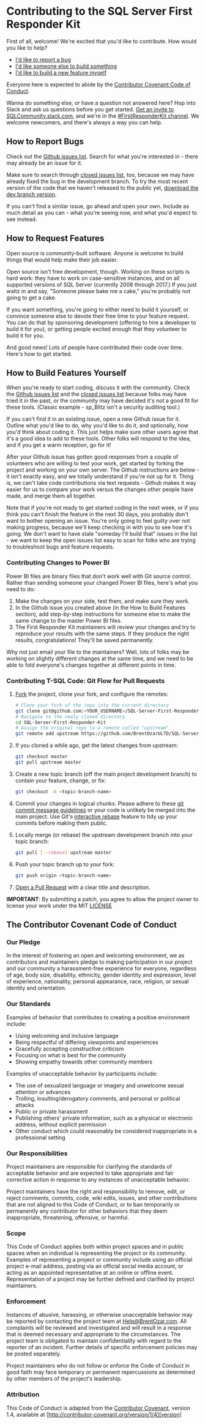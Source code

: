 # Contributing to the SQL Server First Responder Kit

First of all, welcome! We're excited that you'd like to contribute. How would you like to help?
   
* [I'd like to report a bug](#how-to-report-bugs)    
* [I'd like someone else to build something](#how-to-request-features)   
* [I'd like to build a new feature myself](#how-to-build-features-yourself)

Everyone here is expected to abide by the [Contributor Covenant Code of Conduct](#the-contributor-covenant-code-of-conduct).
 
Wanna do something else, or have a question not answered here? Hop into Slack and ask us questions before you get started. [Get an invite to SQLCommunity.slack.com](https://sqlps.io/slack/), and we're in the [#FirstResponderKit channel](https://sqlcommunity.slack.com/messages/firstresponderkit/). We welcome newcomers, and there's always a way you can help. 

## How to Report Bugs

Check out the [Github issues list]. Search for what you're interested in - there may already be an issue for it. 

Make sure to search through [closed issues list], too, because we may have already fixed the bug in the development branch. To try the most recent version of the code that we haven't released to the public yet, [download the dev branch version].

If you can't find a similar issue, go ahead and open your own. Include as much detail as you can - what you're seeing now, and what you'd expect to see instead.

## How to Request Features

Open source is community-built software. Anyone is welcome to build things that would help make their job easier.

Open source isn't free development, though. Working on these scripts is hard work: they have to work on case-sensitive instances, and on all supported versions of SQL Server (currently 2008 through 2017.) If you just waltz in and say, "Someone please bake me a cake," you're probably not going to get a cake.

If you want something, you're going to either need to build it yourself, or convince someone else to devote their free time to your feature request. You can do that by sponsoring development (offering to hire a developer to build it for you), or getting people excited enough that they volunteer to build it for you.

And good news! Lots of people have contributed their code over time. Here's how to get started.

## How to Build Features Yourself

When you're ready to start coding, discuss it with the community. Check the [Github issues list] and the [closed issues list] because folks may have tried it in the past, or the community may have decided it's not a good fit for these tools. (Classic example - sp_Blitz isn't a security auditing tool.)

If you can't find it in an existing issue, open a new Github issue for it. Outline what you'd like to do, why you'd like to do it, and optionally, how you'd think about coding it. This just helps make sure other users agree that it's a good idea to add to these tools. Other folks will respond to the idea, and if you get a warm reception, go for it!

After your Github issue has gotten good responses from a couple of volunteers who are willing to test your work, get started by forking the project and working on your own server. The Github instructions are below - it isn't exactly easy, and we totally understand if you're not up for it. Thing is, we can't take code contributions via text requests - Github makes it way easier for us to compare your work versus the changes other people have made, and merge them all together.

Note that if you're not ready to get started coding in the next week, or if you think you can't finish the feature in the next 30 days, you probably don't want to bother opening an issue. You're only going to feel guilty over not making progress, because we'll keep checking in with you to see how it's going. We don't want to have stale "someday I'll build that" issues in the list - we want to keep the open issues list easy to scan for folks who are trying to troubleshoot bugs and feature requests.

### Contributing Changes to Power BI

Power BI files are binary files that don't work well with Git source control. Rather than sending someone your changed Power BI files, here's what you need to do:

1. Make the changes on your side, test them, and make sure they work.
2. In the Github issue you created above (in the How to Build Features section), add step-by-step instructions for someone else to make the same change to the master Power BI files.
3. The First Responder Kit maintainers will review your changes and try to reproduce your results with the same steps. If they produce the right results, congratulations! They'll be saved permanently.

Why not just email your file to the maintainers? Well, lots of folks may be working on slightly different changes at the same time, and we need to be able to fold everyone's changes together at different points in time.

### Contributing T-SQL Code: Git Flow for Pull Requests
<a name="git-flow"></a>

1. [Fork] the project, clone your fork, and configure the remotes:

   ```bash
   # Clone your fork of the repo into the current directory
   git clone git@github.com:<YOUR_USERNAME>/SQL-Server-First-Responder-Kit.git
   # Navigate to the newly cloned directory
   cd SQL-Server-First-Responder-Kit
   # Assign the original repo to a remote called "upstream"
   git remote add upstream https://github.com/BrentOzarULTD/SQL-Server-First-Responder-Kit/
   ```

2. If you cloned a while ago, get the latest changes from upstream:

   ```bash
   git checkout master
   git pull upstream master
   ```

3. Create a new topic branch (off the main project development branch) to
   contain your feature, change, or fix:

   ```bash
   git checkout -b <topic-branch-name>
   ```

4. Commit your changes in logical chunks. Please adhere to these [git commit message guidelines]
   or your code is unlikely be merged into the main project. Use Git's [interactive rebase]
   feature to tidy up your commits before making them public.

5. Locally merge (or rebase) the upstream development branch into your topic branch:

   ```bash
   git pull [--rebase] upstream master
   ```

6. Push your topic branch up to your fork:

   ```bash
   git push origin <topic-branch-name>
   ```

7. [Open a Pull Request] with a clear title and description.

**IMPORTANT**: By submitting a patch, you agree to allow the project owner to license your work under the MIT [LICENSE]

## The Contributor Covenant Code of Conduct

### Our Pledge

In the interest of fostering an open and welcoming environment, we as contributors and maintainers pledge to making participation in our project and our community a harassment-free experience for everyone, regardless of age, body size, disability, ethnicity, gender identity and expression, level of experience, nationality, personal appearance, race, religion, or sexual identity and orientation.

### Our Standards

Examples of behavior that contributes to creating a positive environment
include:

* Using welcoming and inclusive language
* Being respectful of differing viewpoints and experiences
* Gracefully accepting constructive criticism
* Focusing on what is best for the community
* Showing empathy towards other community members

Examples of unacceptable behavior by participants include:

* The use of sexualized language or imagery and unwelcome sexual attention or
  advances
* Trolling, insulting/derogatory comments, and personal or political attacks
* Public or private harassment
* Publishing others' private information, such as a physical or electronic
  address, without explicit permission
* Other conduct which could reasonably be considered inappropriate in a
  professional setting

### Our Responsibilities

Project maintainers are responsible for clarifying the standards of acceptable behavior and are expected to take appropriate and fair corrective action in response to any instances of unacceptable behavior.

Project maintainers have the right and responsibility to remove, edit, or reject comments, commits, code, wiki edits, issues, and other contributions that are not aligned to this Code of Conduct, or to ban temporarily or permanently any contributor for other behaviors that they deem inappropriate, threatening, offensive, or harmful.

### Scope

This Code of Conduct applies both within project spaces and in public spaces when an individual is representing the project or its community. Examples of representing a project or community include using an official project e-mail address, posting via an official social media account, or acting as an appointed representative at an online or offline event. Representation of a project may be further defined and clarified by project maintainers.

### Enforcement

Instances of abusive, harassing, or otherwise unacceptable behavior may be reported by contacting the project team at Help@BrentOzar.com. All complaints will be reviewed and investigated and will result in a response that is deemed necessary and appropriate to the circumstances. The project team is obligated to maintain confidentiality with regard to the reporter of an incident. Further details of specific enforcement policies may be posted separately.

Project maintainers who do not follow or enforce the Code of Conduct in good faith may face temporary or permanent repercussions as determined by other members of the project's leadership.

### Attribution

This Code of Conduct is adapted from the [Contributor Covenant][homepage], version 1.4,
available at [http://contributor-covenant.org/version/1/4][version]



[homepage]: http://contributor-covenant.org
[version]: http://contributor-covenant.org/version/1/4/
[Github issues list]:https://github.com/BrentOzarULTD/SQL-Server-First-Responder-Kit/issues
[closed issues list]: https://github.com/BrentOzarULTD/SQL-Server-First-Responder-Kit/issues?q=is%3Aissue+is%3Aclosed
[Fork]:https://help.github.com/articles/fork-a-repo/
[git commit message guidelines]:http://tbaggery.com/2008/04/19/a-note-about-git-commit-messages.html
[interactive rebase]:https://help.github.com/articles/about-git-rebase/
[Open a Pull Request]:https://help.github.com/articles/about-pull-requests/
[LICENSE]:https://github.com/BrentOzarULTD/SQL-Server-First-Responder-Kit/blob/master/LICENSE.md
[download the dev branch version]: https://github.com/BrentOzarULTD/SQL-Server-First-Responder-Kit/archive/dev.zip
